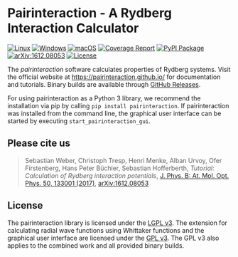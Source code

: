 # Pairinteraction - A Rydberg Interaction Calculator

[![Linux](https://github.com/pairinteraction/pairinteraction/actions/workflows/linux.yml/badge.svg)](https://github.com/pairinteraction/pairinteraction/actions/workflows/linux.yml)
[![Windows](https://github.com/pairinteraction/pairinteraction/actions/workflows/windows.yml/badge.svg)](https://github.com/pairinteraction/pairinteraction/actions/workflows/windows.yml)
[![macOS](https://github.com/pairinteraction/pairinteraction/actions/workflows/macos.yml/badge.svg)](https://github.com/pairinteraction/pairinteraction/actions/workflows/macos.yml)
[![Coverage Report][codecov-svg]][codecov-link]
[![PyPI Package][pypi-svg]][pypi-link]
[![arXiv:1612.08053][arXiv-svg]][arXiv-link]
[![License][license-svg]][gpl-link]
   
The *pairinteraction* software calculates properties of Rydberg systems. Visit the official website at https://pairinteraction.github.io/ for documentation and tutorials.
Binary builds are available through [GitHub Releases](https://github.com/pairinteraction/pairinteraction/releases).

For using pairinteraction as a Python 3 library, we recommend the installation via pip by calling `pip install pairinteraction`. If pairinteraction was installed from the command line, the graphical user interface can be started by executing `start_pairinteraction_gui`.

## Please cite us

> Sebastian Weber, Christoph Tresp, Henri Menke, Alban Urvoy, Ofer Firstenberg, Hans Peter Büchler, Sebastian Hofferberth, *Tutorial: Calculation of Rydberg interaction potentials*, [J. Phys. B: At. Mol. Opt. Phys. 50, 133001 (2017)][journal-link], [arXiv:1612.08053][arXiv-link]

## License

The pairinteraction library is licensed under the [LGPL v3][lgpl-link]. The extension for calculating
radial wave functions using Whittaker functions and the graphical user interface are licensed under the [GPL v3][gpl-link].
The GPL v3 also applies to the combined work and all provided binary builds.

[pypi-svg]: https://img.shields.io/pypi/v/pairinteraction.svg?color=orange
[pypi-link]: https://pypi.org/project/pairinteraction/
[codecov-svg]: https://img.shields.io/badge/code-coverage-blue.svg?style=flat
[codecov-link]: https://pairinteraction.github.io/pairinteraction/coverage/html/index.html
[arXiv-svg]: https://img.shields.io/badge/arXiv-1612.08053-b31b1b.svg?style=flat
[arXiv-link]: https://arxiv.org/abs/1612.08053
[license-svg]: https://img.shields.io/badge/License-GPLv3-blue.svg?style=flat
[gpl-link]: https://www.gnu.org/licenses/gpl-3.0.html
[lgpl-link]: https://www.gnu.org/licenses/lgpl-3.0.html
[journal-link]: https://doi.org/10.1088/1361-6455/aa743a
